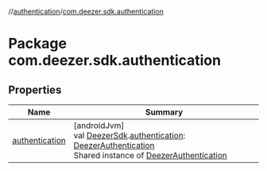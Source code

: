 //[authentication](../../index.md)/[com.deezer.sdk.authentication](index.md)

# Package com.deezer.sdk.authentication

## Properties

| Name                                | Summary                                                                                                                                                                                                                                                                                                                                                          |
| ----------------------------------- | ---------------------------------------------------------------------------------------------------------------------------------------------------------------------------------------------------------------------------------------------------------------------------------------------------------------------------------------------------------------- |
| [authentication](authentication.md) | [androidJvm]<br/>val [DeezerSdk](../com.deezer.sdk/-deezer-sdk/index.md).[authentication](authentication.md): [DeezerAuthentication](../../../authentication/com.deezer.sdk.authentication/-deezer-authentication/index.md)<br/>Shared instance of [DeezerAuthentication](../../../authentication/com.deezer.sdk.authentication/-deezer-authentication/index.md) |
